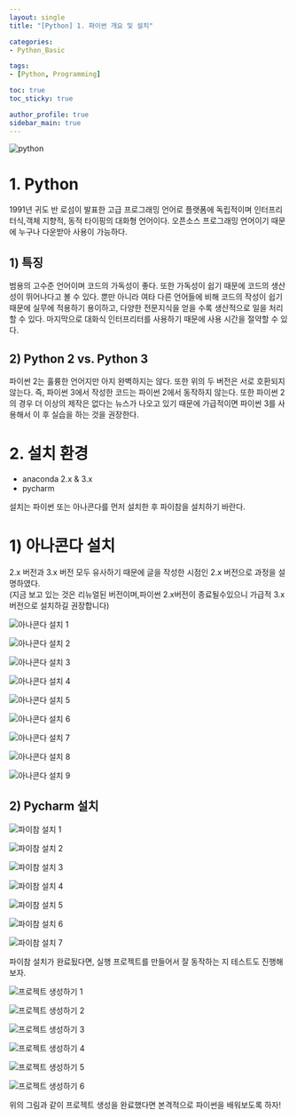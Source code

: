 ```yaml
---
layout: single
title: "[Python] 1. 파이썬 개요 및 설치"

categories:
- Python_Basic

tags:
- [Python, Programming]

toc: true
toc_sticky: true

author_profile: true
sidebar_main: true
---
```


![python](/assets/images/blog_template/python.jpg)

# 1. Python
1991년 귀도 반 로섬이 발표한 고급 프로그래밍 언어로 플랫폼에 독립적이며 인터프리터식,객체 지향적, 동적 타이핑의 대화형 언어이다. 오픈소스 프로그래밍 언어이기 때문에 누구나 다운받아 사용이 가능하다.<br>

## 1) 특징
범용의 고수준 언어이며 코드의 가독성이 좋다. 또한 가독성이 쉽기 때문에 코드의 생산성이 뛰어나다고 볼 수 있다. 뿐만 아니라 여타 다른 언어들에 비해  코드의 작성이 쉽기 때문에 실무에 적용하기 용이하고, 다양한 전문지식을 얻을 수록 생산적으로 일을 처리할 수 있다. 마지막으로 대화식 인터프리터를 사용하기 때문에 사용 시간을 절약할 수 있다.<br>

## 2) Python 2 vs. Python 3
파이썬 2는 훌륭한 언어지만 아지 완벽하지는 않다. 또한 위의 두 버전은 서로 호환되지 않는다. 즉, 파이썬 3에서 작성한 코드는 파이썬 2에서 동작하지 않는다. 또한 파이썬 2의 경우 더 이상의 제작은 없다는 뉴스가 나오고 있기 때문에 가급적이면 파이썬 3를 사용해서 이 후 실습을 하는 것을 권장한다.<br>


# 2. 설치 환경
- anaconda 2.x & 3.x
- pycharm

설치는 파이썬 또는 아나콘다를 먼저 설치한 후 파이참을 설치하기 바란다.<br>

# 1) 아나콘다 설치
2.x 버전과 3.x 버전 모두 유사하기 때문에 글을 작성한 시점인 2.x 버전으로 과정을 설명하였다.<br>
(지금 보고 있는 것은 리뉴얼된 버전이며,파이썬 2.x버전이 종료될수있으니 가급적 3.x버전으로 설치하길 권장합니다)<br>

![아나콘다 설치 1](/images/2020-04-04-python-chapter1-overview/1_anaconda_install.jpg)

![아나콘다 설치 2](/images/2020-04-04-python-chapter1-overview/2_anaconda_install.jpg)

![아나콘다 설치 3](/images/2020-04-04-python-chapter1-overview/3_anaconda_install.jpg)

![아나콘다 설치 4](/images/2020-04-04-python-chapter1-overview/4_anaconda_install.jpg)

![아나콘다 설치 5](/images/2020-04-04-python-chapter1-overview/5_anaconda_install.jpg)

![아나콘다 설치 6](/images/2020-04-04-python-chapter1-overview/6_anaconda_install.jpg)

![아나콘다 설치 7](/images/2020-04-04-python-chapter1-overview/7_anaconda_install.jpg)

![아나콘다 설치 8](/images/2020-04-04-python-chapter1-overview/8_anaconda_install.jpg)

![아나콘다 설치 9](/images/2020-04-04-python-chapter1-overview/9_anaconda_install.jpg)


## 2) Pycharm 설치

![파이참 설치 1](/images/2020-04-04-python-chapter1-overview/1_pycharm_install.jpg)

![파이참 설치 2](/images/2020-04-04-python-chapter1-overview/2_pycharm_install.jpg)

![파이참 설치 3](/images/2020-04-04-python-chapter1-overview/3_pycharm_install.jpg)

![파이참 설치 4](/images/2020-04-04-python-chapter1-overview/4_pycharm_install.jpg)

![파이참 설치 5](/images/2020-04-04-python-chapter1-overview/5_pycharm_install.jpg)

![파이참 설치 6](/images/2020-04-04-python-chapter1-overview/6_pycharm_install.jpg)

![파이참 설치 7](/images/2020-04-04-python-chapter1-overview/7_pycharm_install.jpg)

파이참 설치가 완료됬다면, 실행 프로젝트를 만들어서 잘 동작하는 지 테스트도 진행해보자. <br>

![프로젝트 생성하기 1](/images/2020-04-04-python-chapter1-overview/1_pycharm_project.jpg)

![프로젝트 생성하기 2](/images/2020-04-04-python-chapter1-overview/2_pycharm_project.png)

![프로젝트 생성하기 3](/images/2020-04-04-python-chapter1-overview/3_pycharm_project.jpg)

![프로젝트 생성하기 4](/images/2020-04-04-python-chapter1-overview/4_pycharm_project.jpg)

![프로젝트 생성하기 5](/images/2020-04-04-python-chapter1-overview/5_pycharm_project.jpg)

![프로젝트 생성하기 6](/images/2020-04-04-python-chapter1-overview/6_pycharm_project.jpg)

위의 그림과 같이 프로젝트 생성을 완료했다면 본격적으로 파이썬을 배워보도록 하자!<br>
